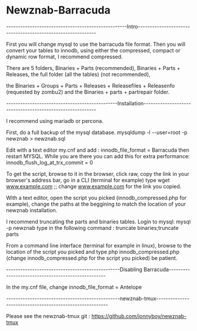Newznab-Barracuda
=================

---------------------------------------------------Intro------------------------------------------------------------

First you will change mysql to use the barracuda file format. Then you will convert your tables to innodb, using either the compressed, compact or dynamic row format, I recommend compressed.

There are 5 folders, Binaries + Parts (recommended), Binaries + Parts + Releases, the full folder (all the tables) (not recommended),

the Binaries + Groups + Parts + Releases + Releasefiles + Releasenfo (requested by zombu2) and the Binaries + parts + partrepair folder.


-----------------------------------------------Installation----------------------------------------------------------

I recommend using mariadb or percona.

First, do a full backup of the mysql database. mysqldump -l --user=root -p newznab > newznab.sql

Edit with a text editor my.cnf and add : innodb_file_format = Barracuda then restart MYSQL. While you are there you can add this for extra performance: innodb_flush_log_at_trx_commit = 0

To get the script, browse to it in the browser, click raw, copy the link in your browser's address bar, go in a CLI (terminal for example) type wget www.example.com  ;; change www.example.com for the link you copied.

With a text editor, open the script you picked (innodb_compressed.php for example), change the paths at the beggining to match the location of your newznab installation.

I recommend truncating the parts and binaries tables. Login to mysql: mysql -p newznab   type in the following command : truncate binaries;truncate parts

From a command line interface (terminal for example in linux), browse to the location of the script you picked and type php innodb_compressed.php (change innodb_compressed.php for the script you picked) be patient.

------------------------------------------------Disabling Barracuda---------------------------------------------------

In the my.cnf file, change innodb_file_format = Antelope

------------------------------------------------newznab-tmux---------------------------------------------------------

Please see the newznab-tmux git : https://github.com/jonnyboy/newznab-tmux
